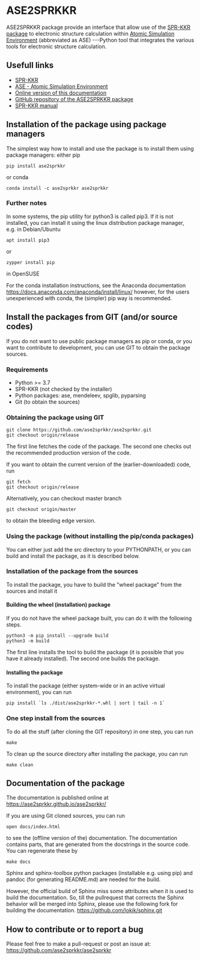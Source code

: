 ASE2SPRKKR
==========

ASE2SPRKKR package provide an interface that allow use of the [SPR-KKR
package](https://www.ebert.cup.uni-muenchen.de/index.php/en/software-en/13-sprkkr)
to electronic structure calculation within [Atomic Simulation
Environment](https://wiki.fysik.dtu.dk/ase/) (abbreviated as ASE)
\-\--Python tool that integrates the various tools for electronic
structure calculation.

Usefull links
-------------

-   [SPR-KKR](https://ebert.cup.uni-muenchen.de/index.php/en/software-en/13-sprkkr)
-   [ASE - Atomic Simulation
    Environment](https://wiki.fysik.dtu.dk/ase/)
-   [Online version of this
    documentation](https://ase2sprkkr.github.io/ase2sprkkr/)
-   [GitHub repository of the ASE2SPRKKR
    package](https://github.com/ase2sprkkr/ase2sprkkr/)
-   [SPR-KKR
    manual](https://www.ebert.cup.uni-muenchen.de/index.php/en/repository/func-startdown/251/lang,en-gb/)

Installation of the package using package managers
--------------------------------------------------

The simplest way how to install and use the package is to install them
using package managers: either pip

``` {.bash}
pip install ase2sprkkr
```

or conda

``` {.bash}
conda install -c ase2sprkkr ase2sprkkr
```

### Further notes

In some systems, the pip utility for python3 is called pip3. If it is
not installed, you can install it using the linux distribution package
manager, e.g. in Debian/Ubuntu

``` {.bash}
apt install pip3
```

or

``` {.bash}
zypper install pip
```

in OpenSUSE

For the conda installation instructions, see the Anaconda documentation
<https://docs.anaconda.com/anaconda/install/linux/> however, for the
users unexperienced with conda, the (simpler) pip way is recommended.

Install the packages from GIT (and/or source codes)
---------------------------------------------------

If you do not want to use public package managers as pip or conda, or
you want to contribute to development, you can use GIT to obtain the
package sources.

### Requirements

-   Python \>= 3.7
-   SPR-KKR (not checked by the installer)
-   Python packages: ase, mendeleev, spglib, pyparsing
-   Git (to obtain the sources)

### Obtaining the package using GIT

``` {.bash}
git clone https://github.com/ase2sprkkr/ase2sprkkr.git
git checkout origin/release
```

The first line fetches the code of the package. The second one checks
out the recommended production version of the code.

If you want to obtain the current version of the (earlier-downloaded)
code, run

``` {.bash}
git fetch
git checkout origin/release
```

Alternatively, you can checkout master branch

``` {.bash}
git checkout origin/master
```

to obtain the bleeding edge version.

### Using the package (without installing the pip/conda packages)

You can either just add the src directory to your PYTHONPATH, or you can
build and install the package, as it is described below.

### Installation of the package from the sources

To install the package, you have to build the "wheel package" from the
sources and install it

#### Building the wheel (installation) package

If you do not have the wheel package built, you can do it with the
following steps.

``` {.bash}
python3 -m pip install --upgrade build
python3 -m build
```

The first line installs the tool to build the package (it is possible
that you have it already installed). The second one builds the package.

#### Installing the package

To install the package (either system-wide or in an active virtual
environment), you can run

``` {.bash}
pip install `ls ./dist/ase2sprkkr-*.whl | sort | tail -n 1`
```

### One step install from the sources

To do all the stuff (after cloning the GIT repository) in one step, you
can run

``` {.bash}
make
```

To clean up the source directory after installing the package, you can
run

``` {.bash}
make clean
```

Documentation of the package
----------------------------

The documentation is published online at
<https://ase2sprkkr.github.io/ase2sprkkr/>

If you are using Git cloned sources, you can run

    open docs/index.html

to see the (offline version of the) documentation. The documentation
contains parts, that are generated from the docstrings in the source
code. You can regenerate these by

``` {.bash}
make docs
```

Sphinx and sphinx-toolbox python packages (installable e.g. using pip)
and pandoc (for generating README.md) are needed for the build.

However, the official build of Sphinx miss some attributes when it is
used to build the documentation. So, till the pullrequest that corrects
the Sphinx behavior will be merged into Sphinx, please use the following
fork for building the documentation.
<https://github.com/lokik/sphinx.git>

How to contribute or to report a bug
------------------------------------

Please feel free to make a pull-request or post an issue at:
<https://github.com/ase2sprkkr/ase2sprkkr>
